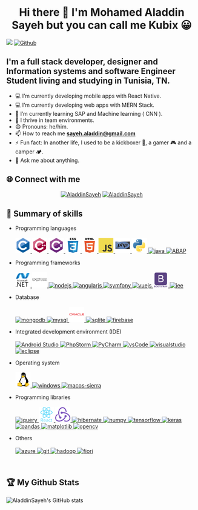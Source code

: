<h1 align="center">Hi there 👋 I'm Mohamed Aladdin Sayeh but you can call me Kubix 😀</h1>

![](https://visitor-badge.laobi.icu/badge?page_id=AladdinSayeh.AladdinSayeh) [![Github](https://img.shields.io/github/followers/AladdinSayeh?label=Followers&logo=Github)](https://github.com/AladdinSayeh)

## I'm a full stack developer, designer and Information systems and software Engineer Student living and studying in Tunisia, TN.

- 💻 I’m currently developing mobile apps with React Native.
- 💻 I’m currently developing web apps with MERN Stack.
- 🌱 I’m currently learning SAP and Machine learning ( CNN ).
- 👯 I thrive in team environments.
- 😄 Pronouns: he/him.
- 📫 How to reach me **sayeh.aladdin@gmail.com**
- ⚡ Fun fact: In another life, I used to be a kickboxer 🥊, a gamer 🎮 and a camper 🏕️.
- 💬 Ask me about anything.


## 🌐 Connect with me

<p align="center">
<a href="https://www.linkedin.com/in/sayeh-aladdin/" target="blank"><img align="center" src="https://raw.githubusercontent.com/rahuldkjain/github-profile-readme-generator/master/src/images/icons/Social/linked-in-alt.svg" alt="AladdinSayeh" height="30" width="40" /></a>
<a href="https://www.instagram.com/aladdin.sayeh/" target="blank"><img align="center" src="https://raw.githubusercontent.com/rahuldkjain/github-profile-readme-generator/master/src/images/icons/Social/instagram.svg" alt="AladdinSayeh" height="30" width="40" /></a>
</p>


## 🧰 Summary of skills

- Programming languages <br/><br/>
<a href="#" target="_blank"> <img src="https://raw.githubusercontent.com/devicons/devicon/master/icons/c/c-original.svg" alt="c" width="40" height="40"/>
<a href="#" target="_blank"> <img src="https://raw.githubusercontent.com/devicons/devicon/master/icons/cplusplus/cplusplus-original.svg" alt="cplusplus" width="40" height="40"/>
<a href="#" target="_blank"> <img src="https://raw.githubusercontent.com/devicons/devicon/master/icons/csharp/csharp-original.svg" alt="csharp" width="40" height="40"/>
<a href="#" target="_blank"> <img src="https://raw.githubusercontent.com/devicons/devicon/master/icons/css3/css3-original-wordmark.svg" alt="css3" width="40" height="40"/>
<a href="#" target="_blank"> <img src="https://raw.githubusercontent.com/devicons/devicon/master/icons/html5/html5-original-wordmark.svg" alt="html5" width="40" height="40"/>
<a href="#" target="_blank"> <img src="https://raw.githubusercontent.com/devicons/devicon/master/icons/javascript/javascript-original.svg" alt="javascript" width="40" height="40"/>
<a href="#" target="_blank"> <img src="https://raw.githubusercontent.com/devicons/devicon/master/icons/php/php-original.svg" alt="php" width="40" height="40"/>
<a href="#" target="_blank"> <img src="https://raw.githubusercontent.com/devicons/devicon/master/icons/python/python-original.svg" alt="python" width="40" height="40"/>
<a href="#" target="_blank"> <img src="https://cdn.jsdelivr.net/gh/devicons/devicon/icons/java/java-original.svg" alt="java" width="40" height="40"/>
<a href="#" target="_blank"> <img src="https://logowiki.net/wp-content/uploads/imgp/abap-Logo-1-3323.jpg" alt="ABAP" width="65" height="40"/> </a>

- Programming frameworks<br/><br/>
<a href="#" target="_blank"> <img src="https://raw.githubusercontent.com/devicons/devicon/master/icons/dot-net/dot-net-original-wordmark.svg" alt="dotnet" width="40" height="40"/>
<a href="#" target="_blank"> <img src="https://raw.githubusercontent.com/devicons/devicon/master/icons/express/express-original-wordmark.svg" alt="express" width="40" height="40"/>
<a href="#" target="_blank"> <img src="https://icongr.am/devicon/nodejs-original.svg" alt="nodejs" width="40" height="40"/>
<a href="#" target="_blank"> <img src="https://icongr.am/devicon/angularjs-original.svg" alt="angularjs" width="40" height="40"/>
<a href="#" target="_blank"> <img src="https://cdn.jsdelivr.net/gh/devicons/devicon/icons/symfony/symfony-original.svg" alt="symfony" width="40" height="40"/>
<a href="#" target="_blank"> <img src="https://cdn.jsdelivr.net/gh/devicons/devicon/icons/vuejs/vuejs-original.svg" alt="vuejs" width="40" height="40"/>
<a href="#" target="_blank"> <img src="https://raw.githubusercontent.com/devicons/devicon/master/icons/bootstrap/bootstrap-plain-wordmark.svg" alt="bootstrap" width="40" height="40"/>
<a href="#" target="_blank"> <img src="https://iconape.com/wp-content/png_logo_vector/jee.png" alt="jee" width="40" height="40"/></a>

- Database<br/><br/>
<a href="#" target="_blank"> <img src="https://icongr.am/devicon/mongodb-original.svg" alt="mongodb" width="40" height="40"/>
<a href="#" target="_blank"> <img src="https://icongr.am/devicon/mysql-original.svg" alt="mysql" width="40" height="40"/>
<a href="#" target="_blank"> <img src="https://raw.githubusercontent.com/devicons/devicon/master/icons/oracle/oracle-original.svg" alt="oracle" width="40" height="40"/>
<a href="#" target="_blank"> <img src="https://www.vectorlogo.zone/logos/sqlite/sqlite-icon.svg" alt="sqlite" width="40" height="40"/>
<a href="#" target="_blank"> <img src="https://cdn.jsdelivr.net/gh/devicons/devicon/icons/firebase/firebase-plain.svg" alt="firebase" width="40" height="40"/></a>

- Integrated development environment (IDE)<br/><br/>
<a href="#" target="_blank"> <img src="https://developer.android.com/studio/images/studio-icon.svg" alt="Android Studio" width="40" height="40"/>
<a href="#" target="_blank"> <img src="https://cdn.jsdelivr.net/gh/devicons/devicon/icons/phpstorm/phpstorm-original.svg" alt="PhpStorm" width="40" height="40"/>
<a href="#" target="_blank"> <img src="https://cdn.jsdelivr.net/gh/devicons/devicon/icons/pycharm/pycharm-original.svg" alt="PyCharm" width="40" height="40"/>
<a href="#" target="_blank"> <img src="https://cdn.jsdelivr.net/gh/devicons/devicon/icons/vscode/vscode-original.svg" alt="vsCode" width="40" height="40"/>
<a href="#" target="_blank"> <img src="https://cdn.jsdelivr.net/gh/devicons/devicon/icons/visualstudio/visualstudio-plain.svg" alt="visualstudio" width="40" height="40"/>
<a href="#" target="_blank"> <img src="https://cdn.worldvectorlogo.com/logos/eclipse-11.svg" alt="eclipse" width="40" height="40"/></a>

- Operating system<br/><br/>
<a href="#" target="_blank"> <img src="https://raw.githubusercontent.com/devicons/devicon/master/icons/linux/linux-original.svg" alt="linux" width="40" height="40"/>
<a href="#" target="_blank"> <img src="https://seeklogo.com/images/W/windows-11-icon-logo-6C39629E45-seeklogo.com.png" alt="windows" width="40" height="40"/>
<a href="#" target="_blank"> <img src="https://seeklogo.com/images/M/mac-os-x-logo-C3B37FBB68-seeklogo.com.png" alt="macos-sierra" width="40" height="40"/></a>

- Programming libraries<br/><br/>
<a href="#" target="_blank"> <img src="https://icongr.am/devicon/jquery-original.svg" alt="jquery" width="40" height="40"/>
<a href="#" target="_blank"> <img src="https://raw.githubusercontent.com/devicons/devicon/master/icons/react/react-original-wordmark.svg" alt="react" width="40" height="40"/>
<a href="#" target="_blank"> <img src="https://raw.githubusercontent.com/devicons/devicon/master/icons/redux/redux-original.svg" alt="redux" width="40" height="40"/>
<a href="#" target="_blank"> <img src="https://cdn.filestackcontent.com/l0WgHDttQ1m1YFrT5ves" alt="hibernate" width="40" height="40"/>
<a href="#" target="_blank"> <img src="https://cdn.worldvectorlogo.com/logos/numpy.svg" alt="numpy" width="40" height="40"/>
<a href="#" target="_blank"> <img src="https://upload.wikimedia.org/wikipedia/commons/thumb/2/2d/Tensorflow_logo.svg/langfr-220px-Tensorflow_logo.svg.png" alt="tensorflow" width="40" height="40"/>
<a href="#" target="_blank"> <img src="https://www.logiciels.pro/wp-content/uploads/2021/05/keras-avis-prix-alternatives-logiciel.webp" alt="keras" width="40" height="40"/>
<a href="#" target="_blank"> <img src="https://3wa.fr/wp-content/uploads/2020/04/Python-Pandas-logo.png" alt="pandas" width="30" height="40"/>
<a href="#" target="_blank"> <img src="https://upload.wikimedia.org/wikipedia/commons/thumb/0/01/Created_with_Matplotlib-logo.svg/2048px-Created_with_Matplotlib-logo.svg.png" alt="matplotlib" width="40" height="40"/>
<a href="#" target="_blank"> <img src="https://opencv.org/wp-content/uploads/2020/07/OpenCV_logo_no_text_.png" alt="opencv" width="40" height="40"/></a>

- Others<br/><br/>
<a href="#" target="_blank"> <img src="https://www.vectorlogo.zone/logos/microsoft_azure/microsoft_azure-icon.svg" alt="azure" width="40" height="40"/>
<a href="#" target="_blank"> <img src="https://www.vectorlogo.zone/logos/git-scm/git-scm-icon.svg" alt="git" width="40" height="40"/>
<a href="#" target="_blank"> <img src="https://www.vectorlogo.zone/logos/apache_hadoop/apache_hadoop-icon.svg" alt="hadoop" width="40" height="40"/>
<a href="#" target="_blank"> <img src="https://www.yteria.com/assets/images/services/fiori.png" alt="fiori" width="40" height="40"/></a>

<br/>

## :trophy: My Github Stats

![AladdinSayeh's GitHub stats](https://github-readme-stats.vercel.app/api?username=AladdinSayeh&theme=vision-friendly-dark&show_icons=true)
